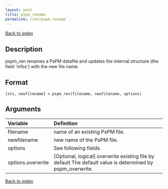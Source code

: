 ```yaml
---
layout: post
title: pspm_rename
permalink: /ref/pspm_rename
---
```



[Back to index](/PsPM/ref/)

## Description

pspm_ren renames a PsPM datafile and updates the internal structure (the field 'infos') with the new file name. 


## Format

`[sts, newfilename] = pspm_ren(filename, newfilename, options)`


## Arguments

| Variable | Definition |
|:--|:--|
| filename | name of an existing PsPM file. |
| newfilename | new name of the PsPM file. |
| options | See following fields. |
| options.overwrite | [Optional, logical] overwrite existing file by default The default value is determined by pspm_overwrite. |

[Back to index](/PsPM/ref/)
